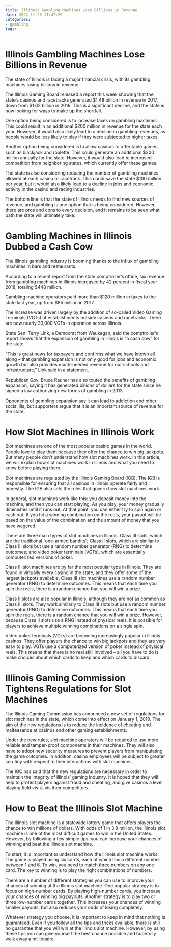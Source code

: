 ```yaml
---
title: Illinois Gambling Machines Lose Billions in Revenue
date: 2022-11-25 11:47:29
categories:
- gambling
tags:
---
```



#  Illinois Gambling Machines Lose Billions in Revenue

The state of Illinois is facing a major financial crisis, with its gambling machines losing billions in revenue.

The Illinois Gaming Board released a report this week showing that the state’s casinos and racetracks generated $1.48 billion in revenue in 2017, down from $1.62 billion in 2016. This is a significant decline, and the state is now looking for ways to make up the shortfall.

One option being considered is to increase taxes on gambling machines. This could result in an additional $200 million in revenue for the state each year. However, it would also likely lead to a decline in gambling revenues, as people would be less likely to play if they were subjected to higher taxes.

Another option being considered is to allow casinos to offer table games, such as blackjack and roulette. This could generate an additional $300 million annually for the state. However, it would also lead to increased competition from neighboring states, which currently offer these games.

The state is also considering reducing the number of gambling machines allowed at each casino or racetrack. This could save the state $100 million per year, but it would also likely lead to a decline in jobs and economic activity in the casino and racing industries.

The bottom line is that the state of Illinois needs to find new sources of revenue, and gambling is one option that is being considered. However, there are pros and cons to every decision, and it remains to be seen what path the state will ultimately take.

#  Gambling Machines in Illinois Dubbed a Cash Cow

The Illinois gambling industry is booming thanks to the influx of gambling machines in bars and restaurants.

According to a recent report from the state comptroller’s office, tax revenue from gambling machines in Illinois increased by 42 percent in fiscal year 2018, totaling $448 million.

Gambling machine operators paid more than $120 million in taxes to the state last year, up from $85 million in 2017.

The increase was driven largely by the addition of so-called Video Gaming Terminals (VGTs) at establishments outside casinos and racetracks. There are now nearly 33,000 VGTs in operation across Illinois.

State Sen. Terry Link, a Democrat from Waukegan, said the comptroller’s report shows that the expansion of gambling in Illinois is “a cash cow” for the state.

“This is great news for taxpayers and confirms what we have known all along – that gambling expansion is not only good for jobs and economic growth but also provides much-needed revenue for our schools and infrastructure,” Link said in a statement.

Republican Gov. Bruce Rauner has also touted the benefits of gambling expansion, saying it has generated billions of dollars for the state since he signed a law authorizing new forms of gambling in 2013.

Opponents of gambling expansion say it can lead to addiction and other social ills, but supporters argue that it is an important source of revenue for the state.

#  How Slot Machines in Illinois Work

Slot machines are one of the most popular casino games in the world. People love to play them because they offer the chance to win big jackpots. But many people don’t understand how slot machines work. In this article, we will explain how slot machines work in Illinois and what you need to know before playing them.

Slot machines are regulated by the Illinois Gaming Board (IGB). The IGB is responsible for ensuring that all casinos in Illinois operate fairly and honestly. The IGB also sets the rules that govern how slot machines work.

In general, slot machines work like this: you deposit money into the machine, and then you can start playing. As you play, your money gradually diminishes until it runs out. At that point, you can either try to spin again or cash out. If you hit a winning combination on the reels, your payout will be based on the value of the combination and the amount of money that you have wagered.

There are three main types of slot machines in Illinois: Class III slots, which are the traditional “one-armed bandits”; Class II slots, which are similar to Class III slots but use a random number generator (RNG) to determine outcomes; and video poker terminals (VGTs), which are essentially computerized versions of poker.

Class III slot machines are by far the most popular type in Illinois. They are found in virtually every casino in the state, and they offer some of the largest jackpots available. Class III slot machines use a random number generator (RNG) to determine outcomes. This means that each time you spin the reels, there is a random chance that you will win a prize.

Class II slots are also popular in Illinois, although they are not as common as Class III slots. They work similarly to Class III slots but use a random number generator (RNG) to determine outcomes. This means that each time you spin the reels, there is a random chance that you will win a prize. However, because Class II slots use a RNG instead of physical reels, it is possible for players to achieve multiple winning combinations on a single spin.

Video poker terminals (VGTs) are becoming increasingly popular in Illinois casinos. They offer players the chance to win big jackpots and they are very easy to play. VGTs use a computerized version of poker instead of physical reels. This means that there is no real skill involved – all you have to do is make choices about which cards to keep and which cards to discard.

#  Illinois Gaming Commission Tightens Regulations for Slot Machines

The Illinois Gaming Commission has announced a new set of regulations for slot machines in the state, which come into effect on January 1, 2019. The aim of the new regulations is to reduce the incidence of cheating and malfeasance at casinos and other gaming establishments.

Under the new rules, slot machine operators will be required to use more reliable and tamper-proof components in their machines. They will also have to adopt new security measures to prevent players from manipulating the game outcomes. In addition, casino employees will be subject to greater scrutiny with respect to their interactions with slot machines.

The IGC has said that the new regulations are necessary in order to maintain the integrity of Illinois’ gaming industry. It is hoped that they will help to protect players against fraud and cheating, and give casinos a level playing field vis-à-vis their competitors.

#  How to Beat the Illinois Slot Machine

The Illinois slot machine is a statewide lottery game that offers players the chance to win millions of dollars. With odds of 1 in 3.8 million, the Illinois slot machine is one of the most difficult games to win in the United States. However, by following a few simple tips, you can increase your chances of winning and beat the Illinois slot machine.

To start, it is important to understand how the Illinois slot machine works. The game is played using six cards, each of which has a different number between 1 and 6. To win, you need to match three numbers on any one card. The key to winning is to play the right combinations of numbers.

There are a number of different strategies you can use to improve your chances of winning at the Illinois slot machine. One popular strategy is to focus on high-number cards. By playing high-number cards, you increase your chances of winning big payouts. Another strategy is to play two or three low-number cards together. This increases your chances of winning smaller payouts, but also reduces your odds of losing completely.

Whatever strategy you choose, it is important to keep in mind that nothing is guaranteed. Even if you follow all the tips and tricks available, there is still no guarantee that you will win at the Illinois slot machine. However, by using these tips you can give yourself the best chance possible and hopefully walk away a millionaire.
